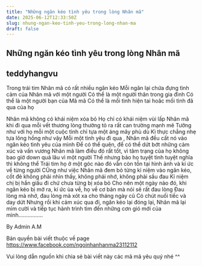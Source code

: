 ```yaml
---
title: "Những ngăn kéo tình yêu trong lòng Nhân mã"
date: 2025-06-12T12:33:50Z
slug: nhung-ngan-keo-tinh-yeu-trong-long-nhan-ma
draft: false
---
```


## Những ngăn kéo tình yêu trong lòng Nhân mã

## teddyhangvu

Trong trái tim Nhân mã có rất nhiều ngăn kéo
Mỗi ngăn lại chứa đựng tình cảm của Nhân mã với một người
Có thể là một người thân trong gia đình
Có thể là một người bạn của Mã mã
Có thể là mối tình hiện tai hoăc mối tình đã qua của họ

Nhân mã không có khái niệm xóa bỏ
Họ chỉ có khái niệm vùi lấp
Nhân mã khi đi qua mỗi vết thương lòng thường tỏ ra rất can trường mạnh mẽ
Tưởng như với họ mỗi một cuộc tình chỉ tựa một áng mây phù dù
Kì thực chẳng nhẹ tựa lông hồng như vậy
Mỗi một tình yêu đi qua , Nhân mã đều cất nó vào ngăn kéo tình yêu của mình
Để có thể quên, để có thể dứt bớt những cảm xúc và vấn vương
Nhân mã làm điều đó rất tốt, vì tâm trạng của họ không bao giờ down quá lâu vì một người
Thế nhưng bảo họ tuyệt tình tuyệt nghĩa thì không thể
Trái tim họ ở một góc nào đó vẫn còn tồn tại hình ảnh và kí ức về từng người
CŨng như việc Nhân mã đem bỏ từng kỉ niệm vào ngăn kéo, cốt đẻ không phải nhìn thấy, không phải nhớ, không phải sầu đau
Kỉ niệm chị bị hắn giấu đi chứ chưa từng bị xóa bỏ
Cho nên một ngày nào đó, khi ngăn kéo bị mở ra, kí ức ùa về, họ về cơ bản mà nói sẽ rất đau lòng
Đau lòng mà nhớ, đau lòng mà xót xa cho tháng ngày cũ
Có chút nuối tiếc và day dứt
Nhưng rồi khi cảm xúc qua đi, ngăn kéo lại đóng lại, Nhân mã lại mỉm cười và tiếp tục hành trình tìm đến những cơn gió mới của mình................

By Admin A.M

Bản quyền bài viết thuộc về page
https://www.facebook.com/ngoinhanhanma23112112

Vui lòng dẫn nguồn khi chia sẻ bài viết này các mã mã yêu quý nhé ^^